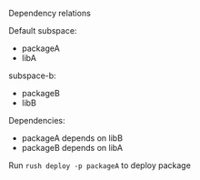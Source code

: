 Dependency relations

Default subspace:
- packageA
- libA

subspace-b:
- packageB
- libB

Dependencies:
- packageA depends on libB
- packageB depends on libA

Run `rush deploy -p packageA` to deploy package